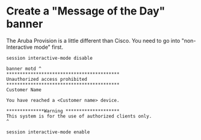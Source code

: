 # Create a "Message of the Day" banner

The Aruba Provision is a little different than Cisco. You need to go into "non-Interactive mode" first.
```
session interactive-mode disable

banner motd ^
******************************************
Unauthorized access prohibited
******************************************
Customer Name

You have reached a <Customer name> device.

**************Warning ********************
This system is for the use of authorized clients only. 
^

session interactive-mode enable

 ```
